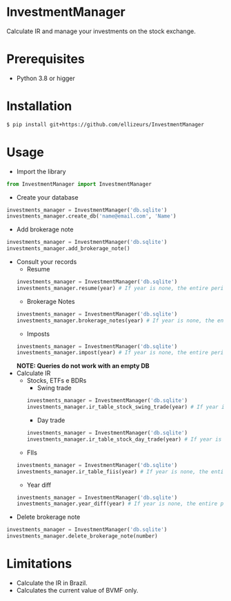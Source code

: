 # InvestmentManager

Calculate IR and manage your investments on the stock exchange.

# Prerequisites

- Python 3.8 or higger

# Installation

```bash
$ pip install git+https://github.com/ellizeurs/InvestmentManager
```

# Usage
- Import the library
```python
from InvestmentManager import InvestmentManager
```
- Create your database
```python
investments_manager = InvestmentManager('db.sqlite')
investments_manager.create_db('name@email.com', 'Name')
```
- Add brokerage note
```python
investments_manager = InvestmentManager('db.sqlite')
investments_manager.add_brokerage_note()
```
- Consult your records
    - Resume
    ```python
    investments_manager = InvestmentManager('db.sqlite')
    investments_manager.resume(year) # If year is none, the entire period will be shown
    ```
    - Brokerage Notes
    ```python
    investments_manager = InvestmentManager('db.sqlite')
    investments_manager.brokerage_notes(year) # If year is none, the entire period will be shown
    ```
    - Imposts
    ```python
    investments_manager = InvestmentManager('db.sqlite')
    investments_manager.impost(year) # If year is none, the entire period will be shown
    ```
    **NOTE: Queries do not work with an empty DB**
- Calculate IR
    - Stocks, ETFs e BDRs
        - Swing trade
        ```python
        investments_manager = InvestmentManager('db.sqlite')
        investments_manager.ir_table_stock_swing_trade(year) # If year is none, the entire period will be shown
        ```
        - Day trade
        ```python
        investments_manager = InvestmentManager('db.sqlite')
        investments_manager.ir_table_stock_day_trade(year) # If year is none, the entire period will be shown
        ```
    - FIIs
    ```python
    investments_manager = InvestmentManager('db.sqlite')
    investments_manager.ir_table_fiis(year) # If year is none, the entire period will be shown
    ```
    - Year diff
    ```python
    investments_manager = InvestmentManager('db.sqlite')
    investments_manager.year_diff(year) # If year is none, the entire period will be shown
    ```
- Delete brokerage note
```python
investments_manager = InvestmentManager('db.sqlite')
investments_manager.delete_brokerage_note(number)
```
# Limitations
- Calculate the IR in Brazil.
- Calculates the current value of BVMF only.